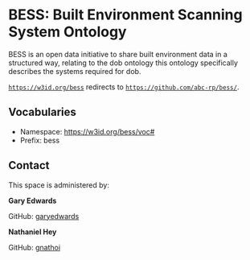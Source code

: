 # BESS: Built Environment Scanning System Ontology

BESS is an open data initiative to share built environment data in a structured way, relating to the dob ontology this ontology specifically describes the systems required for dob.

[`https://w3id.org/bess`](https://w3id.org/bess) redirects to [`https://github.com/abc-rp/bess/`](https://github.com/abc-rp/bess/).

## Vocabularies

* Namespace: https://w3id.org/bess/voc#
* Prefix: bess

## Contact

This space is administered by:  

**Gary Edwards**

GitHub: [garyedwards](https://github.com/garyedwards)

**Nathaniel Hey**

GitHub: [gnathoi](https://github.com/gnathoi)
